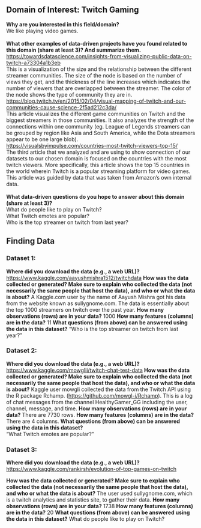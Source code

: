 ## **Domain of Interest: Twitch Gaming** 

**Why are you interested in this field/domain?**  <br>
We like playing video games. <br>  <br>
**What other examples of data-driven projects have you found related to this domain (share at least 3)? And summarize them.** <br>
https://towardsdatascience.com/insights-from-visualizing-public-data-on-twitch-a73304a1b3eb <br>
This is a visualization of the size and the relationship between the different streamer communities. The size of the node is based on the number of views they get, and the thickness of the line increases which indicates the number of viewers that are overlapped between the streamer. The color of the node shows the type of community they are in. <br>
https://blog.twitch.tv/en/2015/02/04/visual-mapping-of-twitch-and-our-communities-cause-science-2f5ad212c3da/ 
<br>
This article visualizes the different game communities on Twitch and the biggest streamers in those communities. It also analyzes the strength of the connections within one community (eg. League of Legends streamers can be grouped by region like Asia and South America, while the Dota streamers appear to be one large blob).
<br>
https://visualsbyimpulse.com/countries-most-twitch-viewers-top-15/ <br>
The third article that we analyzed and are using to show connection of our datasets to our chosen domain is focused on the countries with the most twitch viewers. More specifically, this article shows the top 15 countries in the world wherein Twitch is a popular streaming platform for video games. This article was guided by data that was taken from Amazon’s own internal data. <br>  <br>
**What data-driven questions do you hope to answer about this domain (share at least 3)?**  <br>
What do people like to play on Twitch?<br>
What Twitch emotes are popular? <br>
Who is the top streamer on twitch from last year?<br>
 

## **Finding Data**
### **Dataset 1:**
**Where did you download the data (e.g., a web URL)?**
https://www.kaggle.com/aayushmishra1512/twitchdata
**How was the data collected or generated? Make sure to explain who collected the data (not necessarily the same people that host the data), and who or what the data is about?**
A Kaggle.com user by the name of Aayush Mishra got his data from the website known as sullygnome.com. The data is essentially about the top 1000 streamers on twitch over the past year. 
**How many observations (rows) are in your data?** 
1000
**How many features (columns) are in the data?**
11
**What questions (from above) can be answered using the data in this dataset?**
“Who is the top streamer on twitch from last year?”


### **Dataset 2:**
**Where did you download the data (e.g., a web URL)?**
https://www.kaggle.com/mowglii/twitch-chat-test-data
**How was the data collected or generated? Make sure to explain who collected the data (not necessarily the same people that host the data), and who or what the data is about?**
Kaggle user mowgli collected the data from the Twitch API using the R package Rchamp. (https://github.com/mowgl-i/Rchamp). This is a log of chat messages from the channel HealthyGamer_GG including the user, channel, message, and time. 
**How many observations (rows) are in your data?**
There are 7730 rows.
**How many features (columns) are in the data?**
There are 4 columns.
**What questions (from above) can be answered using the data in this dataset?**  
“What Twitch emotes are popular?”

### **Dataset 3:**
**Where did you download the data (e.g., a web URL)?**
https://www.kaggle.com/rankirsh/evolution-of-top-games-on-twitch 

**How was the data collected or generated? Make sure to explain who collected the data (not necessarily the same people that host the data), and who or what the data is about?**
The user used sullygnome.com, which is a twitch analytics and statistics site, to gather their data.
**How many observations (rows) are in your data?**
1738
**How many features (columns) are in the data?**
20
**What questions (from above) can be answered using the data in this dataset?**
What do people like to play on Twitch?
